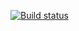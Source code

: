 [![Build status](https://ci.appveyor.com/api/projects/status/9fl4cme9so5btbj5?svg=true)](https://ci.appveyor.com/project/Dimmidro11/rest-post-request)